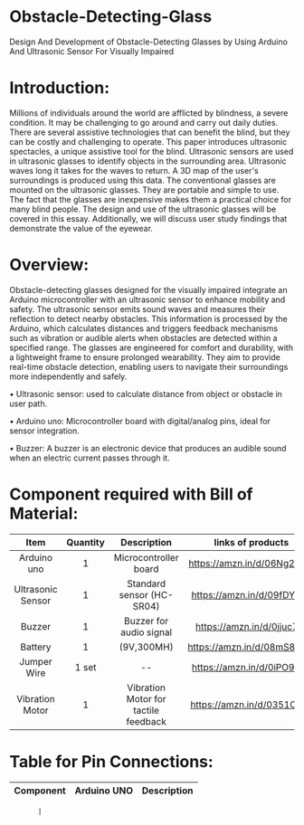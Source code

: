 # Obstacle-Detecting-Glass
Design And Development of Obstacle-Detecting Glasses by Using Arduino And Ultrasonic Sensor For Visually Impaired

# Introduction:

Millions of individuals around the world are afflicted by blindness, a severe condition. It may be challenging to go around and carry out daily duties. There are several assistive technologies that can benefit the blind, but they can be costly and challenging to operate. This paper introduces ultrasonic spectacles, a unique assistive tool for the blind. Ultrasonic sensors are used in ultrasonic glasses to identify objects in the surrounding area. Ultrasonic waves long it takes for the waves to return. A 3D map of the user's surroundings is produced using this data. The conventional glasses are mounted on the ultrasonic glasses. They are portable and simple to use. The fact that the glasses are inexpensive makes them a practical choice for many blind people. The design and use of the ultrasonic glasses will be covered in this essay. Additionally, we will discuss user study findings that demonstrate the value of the eyewear.

# Overview:

Obstacle-detecting glasses designed for the visually impaired integrate an Arduino microcontroller with an ultrasonic sensor to enhance mobility and safety. The ultrasonic sensor emits sound waves and measures their reflection to detect nearby obstacles. This information is processed by the Arduino, which calculates distances and triggers feedback mechanisms such as vibration or audible alerts when obstacles are detected within a specified range. The glasses are engineered for comfort and durability, with a lightweight frame to ensure prolonged wearability. They aim to provide real-time obstacle detection, enabling users to navigate their surroundings more independently and safely.

•	Ultrasonic sensor: used to calculate distance from object or obstacle in user path.

•	Arduino uno: Microcontroller board with digital/analog pins, ideal for sensor integration.

•	Buzzer: A buzzer is an electronic device that produces an audible sound when an electric current passes through it.

# Component required with Bill of Material:

| Item              | Quantity    | Description                          |    links of products        | 
| :---:             | :---:       | :---:                                | :---:                       |
| Arduino uno       | 1           | Microcontroller board                |  https://amzn.in/d/06Ng27mP |
| Ultrasonic Sensor | 1           | Standard sensor (HC-SR04)            | https://amzn.in/d/09fDYpCs  |
| Buzzer            | 1           |  Buzzer for audio signal             | https://amzn.in/d/0jjuc7f8  | 
| Battery           | 1           | (9V,300MH)                           | https://amzn.in/d/08mS8YMR  | 
| Jumper Wire       | 1 set       | --                                   | https://amzn.in/d/0iPO9ODt  |
| Vibration Motor   | 1           | Vibration Motor for tactile feedback | https://amzn.in/d/0351O0Iw  |


# Table for Pin Connections:

| Component         | Arduino UNO | Description                          |    
| :---:             | :---:       | :---:                     

           |




